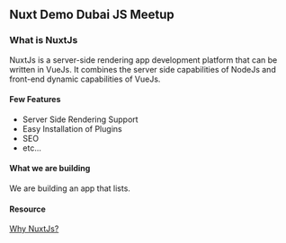 ## Nuxt Demo Dubai JS Meetup


### What is NuxtJs

NuxtJs is a server-side rendering app development platform that can be written in VueJs. 
It combines the server side capabilities of NodeJs and front-end dynamic capabilities of VueJs.

#### Few Features

* Server Side Rendering Support
* Easy Installation of Plugins
* SEO
* etc...

#### What we are building

We are building an app that lists. 


#### Resource

[Why NuxtJs?](https://medium.com/vue-mastery/10-reasons-to-use-nuxt-js-for-your-next-web-application-522397c9366b)

